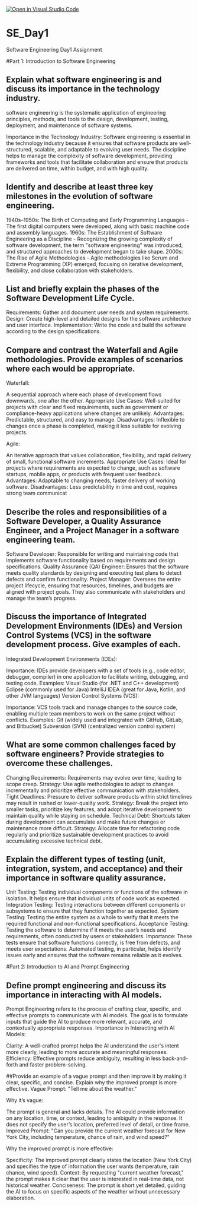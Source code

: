 [![Open in Visual Studio Code](https://classroom.github.com/assets/open-in-vscode-2e0aaae1b6195c2367325f4f02e2d04e9abb55f0b24a779b69b11b9e10269abc.svg)](https://classroom.github.com/online_ide?assignment_repo_id=16956314&assignment_repo_type=AssignmentRepo)
# SE_Day1
Software Engineering Day1 Assignment

#Part 1: Introduction to Software Engineering

## Explain what software engineering is and discuss its importance in the technology industry.
  software engineering is the systematic application of engineering principles, methods, and tools to the design, development, testing, deployment, and 
  maintenance of software systems. 

  Importance in the Technology Industry: Software engineering is essential in the technology industry because it ensures that software products are well-structured, scalable, and adaptable to evolving user needs. The discipline helps to manage the complexity of software development, providing frameworks and tools that facilitate collaboration and ensure that products are delivered on time, within budget, and with high quality.



## Identify and describe at least three key milestones in the evolution of software engineering.

1940s–1950s: The Birth of Computing and Early Programming Languages - The first digital computers were developed, along with basic machine code and assembly languages.
1960s: The Establishment of Software Engineering as a Discipline - Recognizing the growing complexity of software development, the term "software engineering" was introduced, and structured approaches to development began to take shape.
2000s: The Rise of Agile Methodologies - Agile methodologies like Scrum and Extreme Programming (XP) emerged, focusing on iterative development, flexibility, and close collaboration with stakeholders.

## List and briefly explain the phases of the Software Development Life Cycle.

Requirements: Gather and document user needs and system requirements.
Design: Create high-level and detailed designs for the software architecture and user interface.
Implementation: Write the code and build the software according to the design specifications.

## Compare and contrast the Waterfall and Agile methodologies. Provide examples of scenarios where each would be appropriate.

Waterfall:

 A sequential approach where each phase of development flows downwards, one after the other.
Appropriate Use Cases: Well-suited for projects with clear and fixed requirements, such as government or compliance-heavy applications where changes are unlikely.
Advantages: Predictable, structured, and easy to manage.
Disadvantages: Inflexible to changes once a phase is completed, making it less suitable for evolving projects.

Agile:

An iterative approach that values collaboration, flexibility, and rapid delivery of small, functional software increments.
Appropriate Use Cases: Ideal for projects where requirements are expected to change, such as software startups, mobile apps, or products with frequent user feedback.
Advantages: Adaptable to changing needs, faster delivery of working software.
Disadvantages: Less predictability in time and cost, requires strong team communicat


## Describe the roles and responsibilities of a Software Developer, a Quality Assurance Engineer, and a Project Manager in a software engineering team.

Software Developer: Responsible for writing and maintaining code that implements software functionality based on requirements and design specifications.
Quality Assurance (QA) Engineer: Ensures that the software meets quality standards by designing and executing test plans to detect defects and confirm functionality.
Project Manager: Oversees the entire project lifecycle, ensuring that resources, timelines, and budgets are aligned with project goals. They also communicate with stakeholders and manage the team’s progress.

## Discuss the importance of Integrated Development Environments (IDEs) and Version Control Systems (VCS) in the software development process. Give examples of each.

Integrated Development Environments (IDEs):

Importance: IDEs provide developers with a set of tools (e.g., code editor, debugger, compiler) in one application to facilitate writing, debugging, and testing code.
Examples:
Visual Studio (for .NET and C++ development)
Eclipse (commonly used for Java)
IntelliJ IDEA (great for Java, Kotlin, and other JVM languages)
Version Control Systems (VCS):

Importance: VCS tools track and manage changes to the source code, enabling multiple team members to work on the same project without conflicts.
Examples:
Git (widely used and integrated with GitHub, GitLab, and Bitbucket)
Subversion (SVN) (centralized version control system)


## What are some common challenges faced by software engineers? Provide strategies to overcome these challenges.

Changing Requirements: Requirements may evolve over time, leading to scope creep.
Strategy: Use agile methodologies to adapt to changes incrementally and prioritize effective communication with stakeholders.
Tight Deadlines: Pressure to deliver software products within strict timelines may result in rushed or lower-quality work.
Strategy: Break the project into smaller tasks, prioritize key features, and adopt iterative development to maintain quality while staying on schedule.
Technical Debt: Shortcuts taken during development can accumulate and make future changes or maintenance more difficult.
Strategy: Allocate time for refactoring code regularly and prioritize sustainable development practices to avoid accumulating excessive technical debt.



## Explain the different types of testing (unit, integration, system, and acceptance) and their importance in software quality assurance.

Unit Testing: Testing individual components or functions of the software in isolation. It helps ensure that individual units of code work as expected.
Integration Testing: Testing interactions between different components or subsystems to ensure that they function together as expected.
System Testing: Testing the entire system as a whole to verify that it meets the required functional and non-functional specifications.
Acceptance Testing: Testing the software to determine if it meets the user’s needs and requirements, often conducted by users or stakeholders.
Importance: These tests ensure that software functions correctly, is free from defects, and meets user expectations. Automated testing, in particular, helps identify issues early and ensures that the software remains reliable as it evolves.

#Part 2: Introduction to AI and Prompt Engineering


## Define prompt engineering and discuss its importance in interacting with AI models.

Prompt Engineering refers to the process of crafting clear, specific, and effective prompts to communicate with AI models. The goal is to formulate inputs that guide the AI to produce more relevant, accurate, and contextually appropriate responses. 
Importance in Interacting with AI Models:

Clarity: A well-crafted prompt helps the AI understand the user's intent more clearly, leading to more accurate and meaningful responses.
Efficiency: Effective prompts reduce ambiguity, resulting in less back-and-forth and faster problem-solving.

##Provide an example of a vague prompt and then improve it by making it clear, specific, and concise. Explain why the improved prompt is more effective.
Vague Prompt:
"Tell me about the weather."

Why it’s vague:

The prompt is general and lacks details. The AI could provide information on any location, time, or context, leading to ambiguity in the response. It does not specify the user’s location, preferred level of detail, or time frame.
Improved Prompt:
"Can you provide the current weather forecast for New York City, including temperature, chance of rain, and wind speed?"

Why the improved prompt is more effective:

Specificity: The improved prompt clearly states the location (New York City) and specifies the type of information the user wants (temperature, rain chance, wind speed).
Context: By requesting "current weather forecast," the prompt makes it clear that the user is interested in real-time data, not historical weather.
Conciseness: The prompt is short yet detailed, guiding the AI to focus on specific aspects of the weather without unnecessary elaboration.
